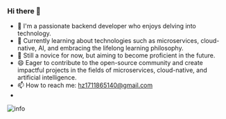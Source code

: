 ### Hi there 👋
- 🔭 I'm a passionate backend developer who enjoys delving into technology.
- 🌱 Currently learning about technologies such as microservices, cloud-native, AI, and embracing the lifelong learning philosophy.
- 🤔 Still a novice for now, but aiming to become proficient in the future.
- 😄 Eager to contribute to the open-source community and create impactful projects in the fields of microservices, cloud-native, and artificial intelligence.
- 📫 How to reach me: hz1711865140@gmail.com
- 
![info](https://github-readme-stats.vercel.app/api?username=Stone-afk&show_icons=true&count_private=true&hide=prs&theme=default_repocard)

<!--
**MysticalGuest/mysticalguest** is a ✨ _special_ ✨ repository because its `README.md` (this file) appears on your GitHub profile.

Here are some ideas to get you started:

- 🔭 I’m currently working on ...
- 🌱 I’m currently learning ...
- 👯 I’m looking to collaborate on ...
- 🤔 I’m looking for help with ...
- 💬 Ask me about ...
- 📫 How to reach me: ...
- 😄 Pronouns: ...
- ⚡ Fun fact: ...
-->

